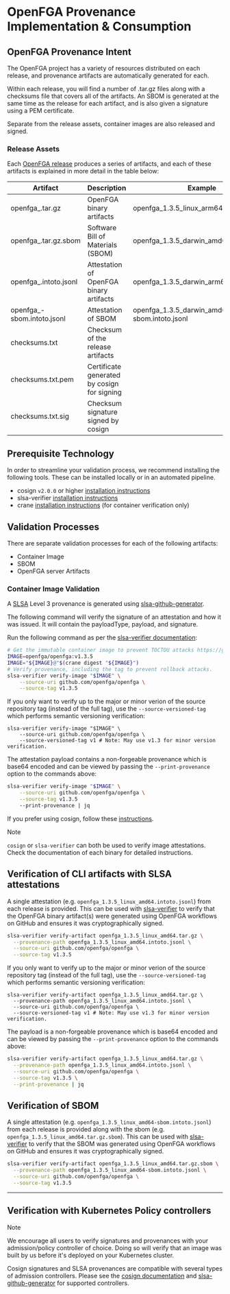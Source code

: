 # OpenFGA Provenance Implementation & Consumption

## OpenFGA Provenance Intent

The OpenFGA project has a variety of resources distributed on each release, and provenance artifacts are automatically generated for each.

Within each release, you will find a number of .tar.gz files along with a checksums file that covers all of the artifacts. An SBOM is generated at the same time as the release for each artifact, and is also given a signature using a PEM certificate.

Separate from the release assets, container images are also released and signed.

### Release Assets
Each [OpenFGA release](https://github.com/openfga/openfga/releases) produces a series of artifacts, and each of these artifacts is explained in more detail in the table below:

| **Artifact**                                    | **Description**                             | **Example**                                  |
|-------------------------------------------------|---------------------------------------------|----------------------------------------------|
| openfga_<version>_<os>_<arch>.tar.gz            | OpenFGA binary artifacts                    | openfga_1.3.5_linux_arm64.tar.gz             |
| openfga_<version>_<os>_<arch>.tar.gz.sbom       | Software Bill of Materials (SBOM)           | openfga_1.3.5_darwin_amd64.tar.gz.sbom       |
| openfga_<version>_<os>_<arch>.intoto.jsonl      | Attestation of OpenFGA binary artifacts     | openfga_1.3.5_darwin_arm64.intoto.jsonl      |
| openfga_<version>_<os>_<arch>-sbom.intoto.jsonl | Attestation of SBOM                         | openfga_1.3.5_darwin_amd64-sbom.intoto.jsonl |
| checksums.txt                                   | Checksum of the release artifacts           |                                              |
| checksums.txt.pem                               | Certificate generated by cosign for signing |                                              |
| checksums.txt.sig                               | Checksum signature signed by cosign         |                                              |

## Prerequisite Technology

In order to streamline your validation process, we recommend installing the following tools. These can be installed locally or in an automated pipeline.

- cosign `v2.0.0` or higher [installation instructions](https://docs.sigstore.dev/cosign/installation)
- slsa-verifier [installation instructions](https://github.com/slsa-framework/slsa-verifier#installation)
- crane [installation instructions](https://github.com/google/go-containerregistry/blob/main/cmd/crane/README.md) (for container verification only)

## Validation Processes

There are separate validation processes for each of the following artifacts:

- Container Image
- SBOM
- OpenFGA server Artifacts

### Container Image Validation

A [SLSA](https://slsa.dev/) Level 3 provenance is generated using [slsa-github-generator](https://github.com/slsa-framework/slsa-github-generator).

The following command will verify the signature of an attestation and how it was issued. It will contain the payloadType, payload, and signature.

Run the following command as per the [slsa-verifier documentation](https://github.com/slsa-framework/slsa-verifier/tree/main#containers):

```bash
# Get the immutable container image to prevent TOCTOU attacks https://github.com/slsa-framework/slsa-verifier#toctou-attacks
IMAGE=openfga/openfga:v1.3.5
IMAGE="${IMAGE}@"$(crane digest "${IMAGE}")
# Verify provenance, including the tag to prevent rollback attacks.
slsa-verifier verify-image "$IMAGE" \
    --source-uri github.com/openfga/openfga \
    --source-tag v1.3.5
```

If you only want to verify up to the major or minor verion of the source repository tag (instead of the full tag), use the `--source-versioned-tag` which performs semantic versioning verification:

```shell
slsa-verifier verify-image "$IMAGE" \
    --source-uri github.com/openfga/openfga \
    --source-versioned-tag v1 # Note: May use v1.3 for minor version verification.
```

The attestation payload contains a non-forgeable provenance which is base64 encoded and can be viewed by passing the `--print-provenance` option to the commands above:

```bash
slsa-verifier verify-image "$IMAGE" \
    --source-uri github.com/openfga/openfga \
    --source-tag v1.3.5
    --print-provenance | jq
```

If you prefer using cosign, follow these [instructions](https://github.com/slsa-framework/slsa-github-generator/blob/main/internal/builders/container/README.md#cosign).

> [!NOTE]
> `cosign` or `slsa-verifier` can both be used to verify image attestations.
> Check the documentation of each binary for detailed instructions.


## Verification of CLI artifacts with SLSA attestations

A single attestation (e.g. `openfga_1.3.5_linux_amd64.intoto.jsonl`) from each release is provided. This can be used with [slsa-verifier](https://github.com/slsa-framework/slsa-verifier#verification-for-github-builders) to verify that the OpenFGA binary artifact(s) were generated using OpenFGA workflows on GitHub and ensures it was cryptographically signed.

```bash
slsa-verifier verify-artifact openfga_1.3.5_linux_amd64.tar.gz \
  --provenance-path openfga_1.3.5_linux_amd64.intoto.jsonl \
  --source-uri github.com/openfga/openfga \
  --source-tag v1.3.5
```

If you only want to verify up to the major or minor verion of the source repository tag (instead of the full tag), use the `--source-versioned-tag` which performs semantic versioning verification:

```shell
slsa-verifier verify-artifact openfga_1.3.5_linux_amd64.tar.gz \
  --provenance-path openfga_1.3.5_linux_amd64.intoto.jsonl \
  --source-uri github.com/openfga/openfga \
  --source-versioned-tag v1 # Note: May use v1.3 for minor version verification.
```

The payload is a non-forgeable provenance which is base64 encoded and can be viewed by passing the `--print-provenance` option to the commands above:

```bash
slsa-verifier verify-artifact openfga_1.3.5_linux_amd64.tar.gz \
  --provenance-path openfga_1.3.5_linux_amd64.intoto.jsonl \
  --source-uri github.com/openfga/openfga \
  --source-tag v1.3.5 \
  --print-provenance | jq
```

## Verification of SBOM

A single attestation (e.g. `openfga_1.3.5_linux_amd64-sbom.intoto.jsonl`) from each release is provided along with the sbom (e.g. `openfga_1.3.5_linux_amd64.tar.gz.sbom`). This can be used with [slsa-verifier](https://github.com/slsa-framework/slsa-verifier#verification-for-github-builders) to verify that the SBOM was generated using OpenFGA workflows on GitHub and ensures it was cryptographically signed.

```bash
slsa-verifier verify-artifact openfga_1.3.5_linux_amd64.tar.gz.sbom \
  --provenance-path openfga_1.3.5_linux_amd64-sbom.intoto.jsonl \
  --source-uri github.com/openfga/openfga \
  --source-tag v1.3.5
```

***

## Verification with Kubernetes Policy controllers

> [!NOTE]
> We encourage all users to verify signatures and provenances with your admission/policy controller of choice. Doing so will verify that an image was built by us before it's deployed on your Kubernetes cluster.

Cosign signatures and SLSA provenances are compatible with several types of admission controllers. Please see the [cosign documentation](https://docs.sigstore.dev/cosign/overview/#kubernetes-integrations) and [slsa-github-generator](https://github.com/slsa-framework/slsa-github-generator/blob/main/internal/builders/container/README.md#verification) for supported controllers.